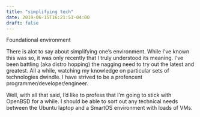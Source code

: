 ```yaml
---
title: "simplifying tech"
date: 2019-06-15T16:21:51-04:00
draft: false
---
```


Foundational environment

There is alot to say about simplifying one’s environment. While I’ve known this was so, it was only recently that I truly understood its meaning. I’ve been battling (aka distro hopping) the nagging need to try out the latest and greatest. All a while, watching my knowledge on particular sets of technologies dwindle. I have strived to be a profencent programmer/developer/engineer.

Well, with all that said, I’d like to profess that I’m going to stick with OpenBSD for a while. I should be able to sort out any technical needs between the Ubuntu laptop and a SmartOS environment with loads of VMs.


